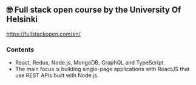 ## 🤓 Full stack open course by the University Of Helsinki
https://fullstackopen.com/en/

### Contents
- React, Redux, Node.js, MongoDB, GraphQL and TypeScript.
- The main focus is building single-page applications with ReactJS that use REST APIs built with Node.js.


